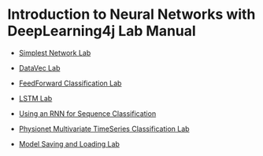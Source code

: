 # Introduction to Neural Networks with DeepLearning4j Lab Manual


* [Simplest Network Lab](Simplest_network_lab/01.md)


* [DataVec Lab](Iris_DataVec_Lab/01.md)
	

* [FeedForward Classification Lab](Feedforward_classification/01.md)

    
* [LSTM Lab](Character_generation_LSTM_Lab/01.md)

* [Using an RNN for Sequence Classification](SequenceClassification/01.md)

* [Physionet Multivariate TimeSeries Classification Lab](Physionet/01.md)

<!--
* [Building a Convolutional Neural Network](Convolution/01.md)
-->

* [Model Saving and Loading  Lab](Model_Save_Lab/01.md)
